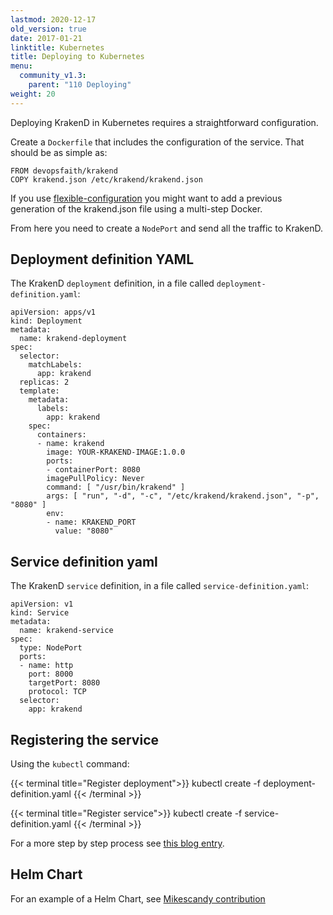 ```yaml
---
lastmod: 2020-12-17
old_version: true
date: 2017-01-21
linktitle: Kubernetes
title: Deploying to Kubernetes
menu:
  community_v1.3:
    parent: "110 Deploying"
weight: 20
---
```


Deploying KrakenD in Kubernetes requires a straightforward configuration.

Create a `Dockerfile` that includes the configuration of the service. That should be as simple as:

    FROM devopsfaith/krakend
    COPY krakend.json /etc/krakend/krakend.json

If you use [flexible-configuration](/docs/v1.3/configuration/flexible-config/) you might want to add a previous generation of the krakend.json file using a multi-step Docker.

From here you need to create a `NodePort` and send all the traffic to KrakenD.

## Deployment definition YAML
The KrakenD `deployment` definition, in a file called `deployment-definition.yaml`:

    apiVersion: apps/v1
    kind: Deployment
    metadata:
      name: krakend-deployment
    spec:
      selector:
        matchLabels:
          app: krakend
      replicas: 2
      template:
        metadata:
          labels:
            app: krakend
        spec:
          containers:
          - name: krakend
            image: YOUR-KRAKEND-IMAGE:1.0.0
            ports:
            - containerPort: 8080
            imagePullPolicy: Never
            command: [ "/usr/bin/krakend" ]
            args: [ "run", "-d", "-c", "/etc/krakend/krakend.json", "-p", "8080" ]
            env:
            - name: KRAKEND_PORT
              value: "8080"

## Service definition yaml

The KrakenD `service` definition, in a file called `service-definition.yaml`:

    apiVersion: v1
    kind: Service
    metadata:
      name: krakend-service
    spec:
      type: NodePort
      ports:
      - name: http
        port: 8000
        targetPort: 8080
        protocol: TCP
      selector:
        app: krakend

## Registering the service

Using the `kubectl` command:

{{< terminal title="Register deployment">}}
kubectl create -f deployment-definition.yaml
{{< /terminal >}}

{{< terminal title="Register service">}}
kubectl create -f service-definition.yaml
{{< /terminal >}}

For a more step by step process see [this blog entry](/blog/krakend-on-kubernetes/).

## Helm Chart

For an example of a Helm Chart, see [Mikescandy contribution](https://github.com/mikescandy/krakend-helm)
